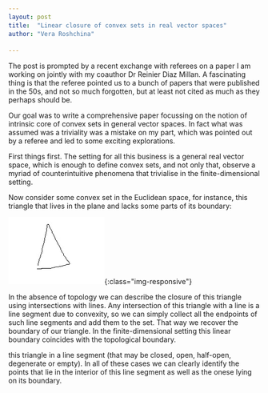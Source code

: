 ```yaml
---
layout: post
title:  "Linear closure of convex sets in real vector spaces"
author: "Vera Roshchina"

---
```



The post is prompted by a recent exchange with referees on a paper I am working on jointly with my coauthor Dr Reinier Diaz Millan. A fascinating thing is that the referee pointed us to a bunch of papers that were published in the 50s, and not so much forgotten, but at least not cited as much as they perhaps should be.

Our goal was to write a comprehensive paper focussing on the notion of intrinsic core of convex sets in general vector spaces. In fact what was assumed was a triviality was a mistake on my part, which was pointed out by a referee and led to some exciting explorations.

First things first. The setting for all this business is a general real vector space, which is enough to define convex sets, and not only that, observe a myriad of counterintuitive phenomena that trivialise in the finite-dimensional setting.

Now consider some convex set in the Euclidean space, for instance, this triangle that lives in the plane and lacks some parts of its boundary:

![A triangle with deficient faces](/assets/images/triangle.jpg){:class="img-responsive"}

In the absence of topology we can describe the closure of this triangle using intersections with lines. Any intersection of this triangle with a line is a line segment due to convexity, so we can simply collect all the endpoints of such line segments and add them to the set. That way we recover the boundary of our triangle. In the finite-dimensional setting this linear boundary coincides with the topological boundary. 


this triangle in a line segment (that may be closed, open, half-open, degenerate or empty). In all of these cases we can clearly identify the points that lie in the interior of this line segment as well as the onese lying on its boundary. 



